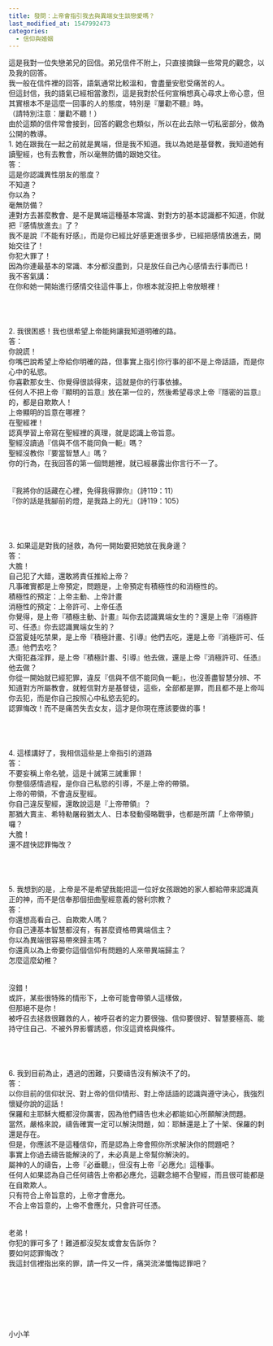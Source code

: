 ```yaml
---
title: 發問：上帝會指引我去與異端女生談戀愛嗎？
last_modified_at: 1547992473
categories:
  - 信仰與婚姻
---
```


這是我對一位失戀弟兄的回信。弟兄信件不附上，只直接摘錄一些常見的觀念，以及我的回答。<br>我一般在信件裡的回答，語氣通常比較溫和，會盡量安慰受痛苦的人。<br>但這封信，我的語氣已經相當激烈，這是我對於任何宣稱想真心尋求上帝心意，但其實根本不是這麼一回事的人的態度，特別是『屢勸不聽』時。<br>（請特別注意：屢勸不聽！）<br>由於這類的信件常會接到，回答的觀念也類似，所以在此去除一切私密部分，做為公開的教導。<br><!--more-->1. 她在跟我在一起之前就是異端，但是我不知道。我以為她是基督教，我知道她有讀聖經，也有去教會，所以毫無防備的跟她交往。<br>答：<br>這是你認識異性朋友的態度？<br>不知道？<br>你以為？<br>毫無防備？<br>連對方去甚麼教會、是不是異端這種基本常識、對對方的基本認識都不知道，你就把『感情放進去』了？<br>我不是說『不能有好感』，而是你已經比好感更進很多步，已經把感情放進去，開始交往了！<br>你犯大罪了！<br>因為你連最基本的常識、本分都沒盡到，只是放任自己內心感情去行事而已！<br>我不客氣講：<br>在你和她一開始進行感情交往這件事上，你根本就沒把上帝放眼裡！<br><br> <br><br><br>2. 我很困惑！我也很希望上帝能夠讓我知道明確的路。<br>答：<br>你說謊！<br>你嘴巴說希望上帝給你明確的路，但事實上指引你行事的卻不是上帝話語，而是你心中的私慾。<br>你喜歡那女生、你覺得很談得來，這就是你的行事依據。<br>任何人不把上帝『顯明的旨意』放在第一位的，然後希望尋求上帝『隱密的旨意』的，都是自欺欺人！<br>上帝顯明的旨意在哪裡？<br>在聖經裡！<br>認真學習上帝寫在聖經裡的真理，就是認識上帝旨意。<br>聖經沒讀過『信與不信不能同負一軛』嗎？<br>聖經沒教你『要當智慧人』嗎？<br>你的行為，在我回答的第一個問題裡，就已經暴露出你言行不一了。<br><br><br>『我將你的話藏在心裡，免得我得罪你』（詩119：11）<br> 『你的話是我腳前的燈，是我路上的光』（詩119：105）<br><br><br><br><br>3. 如果這是對我的拯救，為何一開始要把她放在我身邊？<br>答：<br>大膽！<br>自己犯了大錯，還敢將責任推給上帝？<br>凡事確實都是上帝預定，問題是，上帝預定有積極性的和消極性的。<br>積極性的預定：上帝主動、上帝計畫<br>消極性的預定：上帝許可、上帝任憑<br>你覺得，是上帝『積極主動、計畫』叫你去認識異端女生的？還是上帝『消極許可、任憑』你去認識異端女生的？<br>亞當夏娃吃禁果，是上帝『積極計畫、引導』他們去吃，還是上帝『消極許可、任憑』他們去吃？<br>大衛犯姦淫罪，是上帝『積極計畫、引導』他去做，還是上帝『消極許可、任憑』他去做？<br>你從一開始就已經犯罪，違反『信與不信不能同負一軛』，也沒善盡智慧分辨、不知道對方所屬教會，就輕信對方是基督徒，這些，全部都是罪，而且都不是上帝叫你去犯，而是你自己按照心中私慾去犯的。<br>認罪悔改！而不是痛苦失去女友，這才是你現在應該要做的事！<br><br> <br><br><br>4. 這樣講好了，我相信這些是上帝指引的道路<br>答：<br>不要妄稱上帝名號，這是十誡第三誡重罪！<br>你整個感情過程，是你自己私慾的引導，不是上帝的帶領。<br>上帝的帶領，不會違反聖經。<br>你自己違反聖經，還敢說這是『上帝帶領』？<br>那猶大賣主、希特勒屠殺猶太人、日本發動侵略戰爭，也都是所謂「上帝帶領」囉？<br>大膽！<br>還不趕快認罪悔改？<br> <br><br><br><br>5. 我想到的是，上帝是不是希望我能把這一位好女孩跟她的家人都給帶來認識真正的神，而不是信奉那個扭曲聖經意義的營利宗教？<br>答：<br>你還想高看自己、自欺欺人嗎？<br>你自己連基本智慧都沒有，有甚麼資格帶異端信主？<br>你以為異端很容易帶來歸主嗎？<br>你還真以為上帝要你這個信仰有問題的人來帶異端歸主？<br>怎麼這麼幼稚？<br><br><br>沒錯！<br>或許，某些很特殊的情形下，上帝可能會帶領人這樣做，<br>但那絕不是你！<br>被呼召去拯救很難救的人，被呼召者的定力要很強、信仰要很好、智慧要極高、能持守住自己、不被外界影響誘惑，你沒這資格與條件。<br><br> <br><br><br>6. 我到目前為止，遇過的困難，只要禱告沒有解決不了的。<br>答：<br>以你目前的信仰狀況、對上帝的信仰情形、對上帝話語的認識與遵守決心，我強烈懷疑你說的這話！<br>保羅和主耶穌大概都沒你厲害，因為他們禱告也未必都能如心所願解決問題。<br>當然，嚴格來說，禱告確實一定可以解決問題，如：耶穌還是上了十架、保羅的刺還是存在。<br>但是，你應該不是這種信仰，而是認為上帝會照你所求解決你的問題吧？<br>事實上你過去禱告能解決的了，未必真是上帝幫你解決的。<br>屬神的人的禱告，上帝『必垂聽』，但沒有上帝『必應允』這種事。<br>任何人如果認為自己任何禱告上帝都必應允，這觀念絕不合聖經，而且很可能都是在自欺欺人。<br>只有符合上帝旨意的，上帝才會應允。<br>不合上帝旨意的，上帝不會應允，只會許可任憑。<br> <br><br>老弟！<br>你犯的罪可多了！難道都沒契友或會友告訴你？<br>要如何認罪悔改？<br>我這封信裡指出來的罪，請一件又一件，痛哭流涕懺悔認罪吧？<br><br><br><br><br><br><br><br>小小羊
